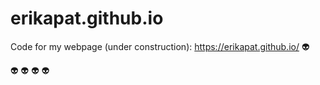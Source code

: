 # erikapat.github.io
Code for my webpage  (under construction): https://erikapat.github.io/ :alien:

:alien: :alien: :alien: :alien:

